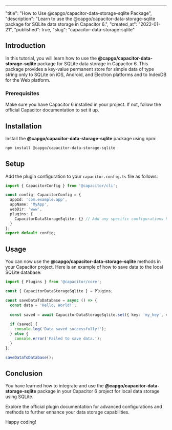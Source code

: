 ---
"title": "How to Use @capgo/capacitor-data-storage-sqlite Package",
"description": "Learn to use the @capgo/capacitor-data-storage-sqlite package for SQLite data storage in Capacitor 6.",
"created_at": "2022-01-21",
"published": true,
"slug": "capacitor-data-storage-sqlite"

## Introduction
In this tutorial, you will learn how to use the **@capgo/capacitor-data-storage-sqlite** package for SQLite data storage in Capacitor 6. This package provides a key-value permanent store for simple data of type string only to SQLite on iOS, Android, and Electron platforms and to IndexDB for the Web platform.

### Prerequisites
Make sure you have Capacitor 6 installed in your project. If not, follow the official Capacitor documentation to set it up.

## Installation
Install the **@capgo/capacitor-data-storage-sqlite** package using npm:
```bash
npm install @capgo/capacitor-data-storage-sqlite
```

## Setup
Add the plugin configuration to your `capacitor.config.ts` file as follows:

```typescript
import { CapacitorConfig } from '@capacitor/cli';

const config: CapacitorConfig = {
  appId: 'com.example.app',
  appName: 'MyApp',
  webDir: 'www',
  plugins: {
    CapacitorDataStorageSqlite: {} // Add any specific configurations here
  }
};
export default config;
```

## Usage
You can now use the **@capgo/capacitor-data-storage-sqlite** methods in your Capacitor project. Here is an example of how to save data to the local SQLite database:

```typescript
import { Plugins } from '@capacitor/core';

const { CapacitorDataStorageSqlite } = Plugins;

const saveDataToDatabase = async () => {
  const data = 'Hello, World!';
  
  const saved = await CapacitorDataStorageSqlite.set({ key: 'my_key', value: data });
  
  if (saved) {
    console.log('Data saved successfully!');
  } else {
    console.error('Failed to save data.');
  }
};

saveDataToDatabase();
```

## Conclusion
You have learned how to integrate and use the **@capgo/capacitor-data-storage-sqlite** package in your Capacitor 6 project for local data storage using SQLite.

Explore the official plugin documentation for advanced configurations and methods to further enhance your data storage capabilities. 

Happy coding!
